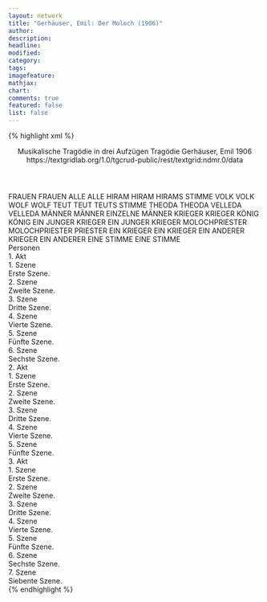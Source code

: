 ```yaml
---
layout: network
title: "Gerhäuser, Emil: Der Moloch (1906)"
author:
description:
headline:
modified:
category:
tags:
imagefeature: 
mathjax: 
chart: 
comments: true
featured: false
list: false
---
```

{% highlight xml %}
<?xml-model href="https://raw.githubusercontent.com/DLiNa/project/master/rules/lina.rnc"?><?xml-model href="https://raw.githubusercontent.com/DLiNa/project/master/rules/lina.sch"?>
<play xmlns="http://lina.digital">
  <header>
    <title>Der Moloch</title>
    <subtitle>Musikalische Tragödie in drei Aufzügen</subtitle>
    <genretitle>Tragödie</genretitle>
    <author>Gerhäuser, Emil</author>
    <date type="print"/>
    <date type="premiere" when="1906">1906</date>
    <date type="written"/>
    <source>https://textgridlab.org/1.0/tgcrud-public/rest/textgrid:ndmr.0/data</source>
  </header>
  <personae>
    <character>
      <name>FRAUEN</name>
      <alias xml:id="frauen">
        <name>FRAUEN</name>
      </alias>
    </character>
    <character>
      <name>ALLE</name>
      <alias xml:id="alle">
        <name>ALLE</name>
      </alias>
    </character>
    <character>
      <name>HIRAM</name>
      <alias xml:id="hiram">
        <name>HIRAM</name>
      </alias>
      <alias xml:id="hirams_stimme">
        <name>HIRAMS STIMME</name>
      </alias>
    </character>
    <character>
      <name>VOLK</name>
      <alias xml:id="volk">
        <name>VOLK</name>
      </alias>
    </character>
    <character>
      <name>WOLF</name>
      <alias xml:id="wolf">
        <name>WOLF</name>
      </alias>
    </character>
    <character>
      <name>TEUT</name>
      <alias xml:id="teut">
        <name>TEUT</name>
      </alias>
      <alias xml:id="teuts_stimme">
        <name>TEUTS STIMME</name>
      </alias>
    </character>
    <character>
      <name>THEODA</name>
      <alias xml:id="theoda">
        <name>THEODA</name>
      </alias>
    </character>
    <character>
      <name>VELLEDA</name>
      <alias xml:id="velleda">
        <name>VELLEDA</name>
      </alias>
    </character>
    <character>
      <name>MÄNNER</name>
      <alias xml:id="männer">
        <name>MÄNNER</name>
      </alias>
      <alias xml:id="einzelne_männer">
        <name>EINZELNE MÄNNER</name>
      </alias>
    </character>
    <character>
      <name>KRIEGER</name>
      <alias xml:id="krieger">
        <name>KRIEGER</name>
      </alias>
    </character>
    <character>
      <name>KÖNIG</name>
      <alias xml:id="könig">
        <name>KÖNIG</name>
      </alias>
    </character>
    <character>
      <name>EIN JUNGER KRIEGER</name>
      <alias xml:id="ein_junger_krieger">
        <name>EIN JUNGER KRIEGER</name>
      </alias>
    </character>
    <character>
      <name>MOLOCHPRIESTER</name>
      <alias xml:id="molochpriester">
        <name>MOLOCHPRIESTER</name>
      </alias>
      <alias xml:id="priester">
        <name>PRIESTER</name>
      </alias>
    </character>
    <character>
      <name>EIN KRIEGER</name>
      <alias xml:id="ein_krieger">
        <name>EIN KRIEGER</name>
      </alias>
    </character>
    <character>
      <name>EIN ANDERER KRIEGER</name>
      <alias xml:id="ein_anderer">
        <name>EIN ANDERER</name>
      </alias>
    </character>
    <character>
      <name>EINE STIMME</name>
      <alias xml:id="eine_stimme">
        <name>EINE STIMME</name>
      </alias>
    </character>
  </personae>
  <text>
    <div>
      <head>Personen</head>
    </div>
    <div>
      <head>1. Akt</head>
      <div>
        <head>1. Szene</head>
        <div>
          <head>Erste Szene.</head>
          <sp who="#männer #frauen">
            <amount n="1" unit="speech_acts"/>
            <amount n="31" unit="words"/>
            <amount n="6" unit="lines"/>
            <amount n="168" unit="chars"/>
          </sp>
          <sp who="#männer #frauen">
            <amount n="1" unit="speech_acts"/>
            <amount n="11" unit="words"/>
            <amount n="2" unit="lines"/>
            <amount n="70" unit="chars"/>
          </sp>
          <sp who="#männer #frauen">
            <amount n="1" unit="speech_acts"/>
            <amount n="13" unit="words"/>
            <amount n="2" unit="lines"/>
            <amount n="75" unit="chars"/>
          </sp>
          <sp who="#frauen">
            <amount n="1" unit="speech_acts"/>
            <amount n="1" unit="words"/>
            <amount n="1" unit="lines"/>
            <amount n="5" unit="chars"/>
          </sp>
          <sp who="#männer #frauen">
            <amount n="1" unit="speech_acts"/>
            <amount n="33" unit="words"/>
            <amount n="6" unit="lines"/>
            <amount n="187" unit="chars"/>
          </sp>
        </div>
      </div>
      <div>
        <head>2. Szene</head>
        <div>
          <head>Zweite Szene.</head>
          <sp who="#hiram">
            <amount n="1" unit="speech_acts"/>
            <amount n="275" unit="words"/>
            <amount n="42" unit="lines"/>
            <amount n="1433" unit="chars"/>
          </sp>
        </div>
      </div>
      <div>
        <head>3. Szene</head>
        <div>
          <head>Dritte Szene.</head>
          <sp who="#volk">
            <amount n="5" unit="speech_acts"/>
            <amount n="30" unit="words"/>
            <amount n="5" unit="lines"/>
            <amount n="70" unit="chars"/>
          </sp>
          <sp who="#hiram">
            <amount n="7" unit="speech_acts"/>
            <amount n="98" unit="words"/>
            <amount n="15" unit="lines"/>
            <amount n="516" unit="chars"/>
          </sp>
          <sp who="#wolf">
            <amount n="5" unit="speech_acts"/>
            <amount n="32" unit="words"/>
            <amount n="5" unit="lines"/>
            <amount n="163" unit="chars"/>
          </sp>
        </div>
      </div>
      <div>
        <head>4. Szene</head>
        <div>
          <head>Vierte Szene.</head>
          <sp who="#teut">
            <amount n="9" unit="speech_acts"/>
            <amount n="195" unit="words"/>
            <amount n="30" unit="lines"/>
            <amount n="1037" unit="chars"/>
          </sp>
          <sp who="#wolf">
            <amount n="4" unit="speech_acts"/>
            <amount n="120" unit="words"/>
            <amount n="17" unit="lines"/>
            <amount n="575" unit="chars"/>
          </sp>
          <sp who="#hiram">
            <amount n="6" unit="speech_acts"/>
            <amount n="116" unit="words"/>
            <amount n="20" unit="lines"/>
            <amount n="607" unit="chars"/>
          </sp>
          <sp who="#volk">
            <amount n="5" unit="speech_acts"/>
            <amount n="19" unit="words"/>
            <amount n="5" unit="lines"/>
            <amount n="94" unit="chars"/>
          </sp>
          <sp who="#teut #wolf #hiram #volk">
            <amount n="2" unit="speech_acts"/>
            <amount n="10" unit="words"/>
            <amount n="2" unit="lines"/>
            <amount n="57" unit="chars"/>
          </sp>
        </div>
      </div>
      <div>
        <head>5. Szene</head>
        <div>
          <head>Fünfte Szene.</head>
          <sp who="#theoda">
            <amount n="16" unit="speech_acts"/>
            <amount n="321" unit="words"/>
            <amount n="53" unit="lines"/>
            <amount n="1676" unit="chars"/>
          </sp>
          <sp who="#teut">
            <amount n="14" unit="speech_acts"/>
            <amount n="166" unit="words"/>
            <amount n="31" unit="lines"/>
            <amount n="879" unit="chars"/>
          </sp>
        </div>
      </div>
      <div>
        <head>6. Szene</head>
        <div>
          <head>Sechste Szene.</head>
          <sp who="#hiram">
            <amount n="8" unit="speech_acts"/>
            <amount n="255" unit="words"/>
            <amount n="38" unit="lines"/>
            <amount n="1348" unit="chars"/>
          </sp>
          <sp who="#volk">
            <amount n="1" unit="speech_acts"/>
            <amount n="3" unit="words"/>
            <amount n="1" unit="lines"/>
            <amount n="12" unit="chars"/>
          </sp>
          <sp who="#teut">
            <amount n="8" unit="speech_acts"/>
            <amount n="112" unit="words"/>
            <amount n="20" unit="lines"/>
            <amount n="613" unit="chars"/>
          </sp>
          <sp who="#frauen">
            <amount n="1" unit="speech_acts"/>
            <amount n="6" unit="words"/>
            <amount n="1" unit="lines"/>
            <amount n="38" unit="chars"/>
          </sp>
          <sp who="#velleda">
            <amount n="4" unit="speech_acts"/>
            <amount n="185" unit="words"/>
            <amount n="26" unit="lines"/>
            <amount n="911" unit="chars"/>
          </sp>
          <sp who="#männer">
            <amount n="1" unit="speech_acts"/>
            <amount n="6" unit="words"/>
            <amount n="1" unit="lines"/>
            <amount n="31" unit="chars"/>
          </sp>
        </div>
      </div>
    </div>
    <div>
      <head>2. Akt</head>
      <div>
        <head>1. Szene</head>
        <div>
          <head>Erste Szene.</head>
          <sp who="#wolf">
            <amount n="9" unit="speech_acts"/>
            <amount n="147" unit="words"/>
            <amount n="26" unit="lines"/>
            <amount n="803" unit="chars"/>
          </sp>
          <sp who="#theoda">
            <amount n="8" unit="speech_acts"/>
            <amount n="128" unit="words"/>
            <amount n="20" unit="lines"/>
            <amount n="626" unit="chars"/>
          </sp>
        </div>
      </div>
      <div>
        <head>2. Szene</head>
        <div>
          <head>Zweite Szene.</head>
          <sp who="#hiram">
            <amount n="4" unit="speech_acts"/>
            <amount n="159" unit="words"/>
            <amount n="26" unit="lines"/>
            <amount n="839" unit="chars"/>
          </sp>
          <sp who="#teut #volk">
            <amount n="1" unit="speech_acts"/>
            <amount n="33" unit="words"/>
            <amount n="4" unit="lines"/>
            <amount n="159" unit="chars"/>
          </sp>
          <sp who="#einzelne_männer">
            <amount n="1" unit="speech_acts"/>
            <amount n="2" unit="words"/>
            <amount n="1" unit="lines"/>
            <amount n="9" unit="chars"/>
          </sp>
          <sp who="#frauen">
            <amount n="1" unit="speech_acts"/>
            <amount n="3" unit="words"/>
            <amount n="1" unit="lines"/>
            <amount n="15" unit="chars"/>
          </sp>
          <sp who="#teut">
            <amount n="1" unit="speech_acts"/>
            <amount n="37" unit="words"/>
            <amount n="6" unit="lines"/>
            <amount n="192" unit="chars"/>
          </sp>
        </div>
      </div>
      <div>
        <head>3. Szene</head>
        <div>
          <head>Dritte Szene.</head>
          <sp who="#krieger #ein_junger_krieger #ein_krieger #ein_anderer">
            <amount n="1" unit="speech_acts"/>
            <amount n="4" unit="words"/>
            <amount n="1" unit="lines"/>
            <amount n="15" unit="chars"/>
          </sp>
          <sp who="#volk">
            <amount n="5" unit="speech_acts"/>
            <amount n="63" unit="words"/>
            <amount n="10" unit="lines"/>
            <amount n="321" unit="chars"/>
          </sp>
          <sp who="#teut">
            <amount n="21" unit="speech_acts"/>
            <amount n="298" unit="words"/>
            <amount n="52" unit="lines"/>
            <amount n="1489" unit="chars"/>
          </sp>
          <sp who="#hiram">
            <amount n="6" unit="speech_acts"/>
            <amount n="165" unit="words"/>
            <amount n="26" unit="lines"/>
            <amount n="858" unit="chars"/>
          </sp>
          <sp who="#könig">
            <amount n="21" unit="speech_acts"/>
            <amount n="509" unit="words"/>
            <amount n="80" unit="lines"/>
            <amount n="2512" unit="chars"/>
          </sp>
          <sp who="#theoda">
            <amount n="12" unit="speech_acts"/>
            <amount n="156" unit="words"/>
            <amount n="30" unit="lines"/>
            <amount n="780" unit="chars"/>
          </sp>
          <sp who="#hiram #volk">
            <amount n="2" unit="speech_acts"/>
            <amount n="13" unit="words"/>
            <amount n="3" unit="lines"/>
            <amount n="77" unit="chars"/>
          </sp>
          <sp who="#wolf">
            <amount n="2" unit="speech_acts"/>
            <amount n="27" unit="words"/>
            <amount n="5" unit="lines"/>
            <amount n="158" unit="chars"/>
          </sp>
          <sp who="#krieger #ein_junger_krieger #ein_krieger #ein_anderer #volk #teut #hiram #könig #theoda #wolf">
            <amount n="1" unit="speech_acts"/>
            <amount n="5" unit="words"/>
            <amount n="1" unit="lines"/>
            <amount n="16" unit="chars"/>
          </sp>
          <sp who="#wolf #theoda">
            <amount n="2" unit="speech_acts"/>
            <amount n="7" unit="words"/>
            <amount n="2" unit="lines"/>
            <amount n="31" unit="chars"/>
          </sp>
        </div>
      </div>
      <div>
        <head>4. Szene</head>
        <div>
          <head>Vierte Szene.</head>
          <sp who="#hiram">
            <amount n="3" unit="speech_acts"/>
            <amount n="127" unit="words"/>
            <amount n="19" unit="lines"/>
            <amount n="627" unit="chars"/>
          </sp>
          <sp who="#volk">
            <amount n="2" unit="speech_acts"/>
            <amount n="10" unit="words"/>
            <amount n="2" unit="lines"/>
            <amount n="50" unit="chars"/>
          </sp>
        </div>
      </div>
      <div>
        <head>5. Szene</head>
        <div>
          <head>Fünfte Szene.</head>
          <sp who="#teut">
            <amount n="8" unit="speech_acts"/>
            <amount n="118" unit="words"/>
            <amount n="21" unit="lines"/>
            <amount n="597" unit="chars"/>
          </sp>
          <sp who="#hiram">
            <amount n="7" unit="speech_acts"/>
            <amount n="65" unit="words"/>
            <amount n="11" unit="lines"/>
            <amount n="285" unit="chars"/>
          </sp>
        </div>
      </div>
    </div>
    <div>
      <head>3. Akt</head>
      <div>
        <head>1. Szene</head>
        <div>
          <head>Erste Szene.</head>
          <sp who="#volk">
            <amount n="1" unit="speech_acts"/>
            <amount n="28" unit="words"/>
            <amount n="4" unit="lines"/>
            <amount n="168" unit="chars"/>
          </sp>
          <sp who="#frauen">
            <amount n="1" unit="speech_acts"/>
            <amount n="64" unit="words"/>
            <amount n="9" unit="lines"/>
            <amount n="396" unit="chars"/>
          </sp>
          <sp who="#volk #frauen">
            <amount n="1" unit="speech_acts"/>
            <amount n="28" unit="words"/>
            <amount n="4" unit="lines"/>
            <amount n="160" unit="chars"/>
          </sp>
        </div>
      </div>
      <div>
        <head>2. Szene</head>
        <div>
          <head>Zweite Szene.</head>
          <sp who="#hiram">
            <amount n="4" unit="speech_acts"/>
            <amount n="208" unit="words"/>
            <amount n="32" unit="lines"/>
            <amount n="1092" unit="chars"/>
          </sp>
          <sp who="#ein_junger_krieger">
            <amount n="1" unit="speech_acts"/>
            <amount n="7" unit="words"/>
            <amount n="1" unit="lines"/>
            <amount n="32" unit="chars"/>
          </sp>
          <sp who="#teut">
            <amount n="3" unit="speech_acts"/>
            <amount n="37" unit="words"/>
            <amount n="7" unit="lines"/>
            <amount n="201" unit="chars"/>
          </sp>
          <sp who="#volk">
            <amount n="1" unit="speech_acts"/>
            <amount n="2" unit="words"/>
            <amount n="1" unit="lines"/>
            <amount n="15" unit="chars"/>
          </sp>
          <sp who="#molochpriester">
            <amount n="1" unit="speech_acts"/>
            <amount n="3" unit="words"/>
            <amount n="1" unit="lines"/>
            <amount n="21" unit="chars"/>
          </sp>
          <sp who="#frauen">
            <amount n="1" unit="speech_acts"/>
            <amount n="3" unit="words"/>
            <amount n="1" unit="lines"/>
            <amount n="17" unit="chars"/>
          </sp>
          <sp who="#krieger #ein_junger_krieger #ein_krieger #ein_anderer">
            <amount n="1" unit="speech_acts"/>
            <amount n="5" unit="words"/>
            <amount n="1" unit="lines"/>
            <amount n="20" unit="chars"/>
          </sp>
          <sp who="#männer">
            <amount n="1" unit="speech_acts"/>
            <amount n="4" unit="words"/>
            <amount n="1" unit="lines"/>
            <amount n="33" unit="chars"/>
          </sp>
        </div>
      </div>
      <div>
        <head>3. Szene</head>
        <div>
          <head>Dritte Szene.</head>
          <sp who="#wolf">
            <amount n="4" unit="speech_acts"/>
            <amount n="99" unit="words"/>
            <amount n="16" unit="lines"/>
            <amount n="517" unit="chars"/>
          </sp>
          <sp who="#ein_krieger">
            <amount n="2" unit="speech_acts"/>
            <amount n="11" unit="words"/>
            <amount n="2" unit="lines"/>
            <amount n="59" unit="chars"/>
          </sp>
          <sp who="#ein_anderer">
            <amount n="1" unit="speech_acts"/>
            <amount n="9" unit="words"/>
            <amount n="1" unit="lines"/>
            <amount n="37" unit="chars"/>
          </sp>
          <sp who="#krieger #ein_junger_krieger #ein_krieger #ein_anderer">
            <amount n="1" unit="speech_acts"/>
            <amount n="4" unit="words"/>
            <amount n="1" unit="lines"/>
            <amount n="23" unit="chars"/>
          </sp>
        </div>
      </div>
      <div>
        <head>4. Szene</head>
        <div>
          <head>Vierte Szene.</head>
          <sp who="#teut">
            <amount n="1" unit="speech_acts"/>
            <amount n="83" unit="words"/>
            <amount n="12" unit="lines"/>
            <amount n="433" unit="chars"/>
          </sp>
        </div>
      </div>
      <div>
        <head>5. Szene</head>
        <div>
          <head>Fünfte Szene.</head>
          <sp who="#eine_stimme">
            <amount n="1" unit="speech_acts"/>
            <amount n="5" unit="words"/>
            <amount n="1" unit="lines"/>
            <amount n="26" unit="chars"/>
          </sp>
          <sp who="#teut">
            <amount n="19" unit="speech_acts"/>
            <amount n="486" unit="words"/>
            <amount n="80" unit="lines"/>
            <amount n="2353" unit="chars"/>
          </sp>
          <sp who="#theoda">
            <amount n="18" unit="speech_acts"/>
            <amount n="305" unit="words"/>
            <amount n="45" unit="lines"/>
            <amount n="1477" unit="chars"/>
          </sp>
          <sp who="#teuts_stimme">
            <amount n="1" unit="speech_acts"/>
            <amount n="1" unit="words"/>
            <amount n="1" unit="lines"/>
            <amount n="7" unit="chars"/>
          </sp>
        </div>
      </div>
      <div>
        <head>6. Szene</head>
        <div>
          <head>Sechste Szene.</head>
          <sp who="#teut">
            <amount n="17" unit="speech_acts"/>
            <amount n="161" unit="words"/>
            <amount n="28" unit="lines"/>
            <amount n="834" unit="chars"/>
          </sp>
          <sp who="#hirams_stimme">
            <amount n="1" unit="speech_acts"/>
            <amount n="2" unit="words"/>
            <amount n="1" unit="lines"/>
            <amount n="9" unit="chars"/>
          </sp>
          <sp who="#hiram">
            <amount n="15" unit="speech_acts"/>
            <amount n="184" unit="words"/>
            <amount n="31" unit="lines"/>
            <amount n="935" unit="chars"/>
          </sp>
        </div>
      </div>
      <div>
        <head>7. Szene</head>
        <div>
          <head>Siebente Szene.</head>
          <sp who="#wolf">
            <amount n="4" unit="speech_acts"/>
            <amount n="74" unit="words"/>
            <amount n="11" unit="lines"/>
            <amount n="369" unit="chars"/>
          </sp>
          <sp who="#molochpriester">
            <amount n="1" unit="speech_acts"/>
            <amount n="37" unit="words"/>
            <amount n="5" unit="lines"/>
            <amount n="194" unit="chars"/>
          </sp>
          <sp who="#frauen">
            <amount n="1" unit="speech_acts"/>
            <amount n="29" unit="words"/>
            <amount n="4" unit="lines"/>
            <amount n="156" unit="chars"/>
          </sp>
          <sp who="#krieger #ein_junger_krieger #ein_krieger #ein_anderer">
            <amount n="1" unit="speech_acts"/>
            <amount n="12" unit="words"/>
            <amount n="2" unit="lines"/>
            <amount n="70" unit="chars"/>
          </sp>
          <sp who="#wolf #molochpriester #frauen #krieger #ein_junger_krieger #ein_krieger #ein_anderer #molochpriester #volk #teut #theoda #könig">
            <amount n="7" unit="speech_acts"/>
            <amount n="52" unit="words"/>
            <amount n="10" unit="lines"/>
            <amount n="255" unit="chars"/>
          </sp>
          <sp who="#molochpriester #volk">
            <amount n="1" unit="speech_acts"/>
            <amount n="36" unit="words"/>
            <amount n="6" unit="lines"/>
            <amount n="207" unit="chars"/>
          </sp>
          <sp who="#teut">
            <amount n="13" unit="speech_acts"/>
            <amount n="135" unit="words"/>
            <amount n="21" unit="lines"/>
            <amount n="648" unit="chars"/>
          </sp>
          <sp who="#volk #molochpriester">
            <amount n="1" unit="speech_acts"/>
            <amount n="18" unit="words"/>
            <amount n="3" unit="lines"/>
            <amount n="104" unit="chars"/>
          </sp>
          <sp who="#volk #priester">
            <amount n="1" unit="speech_acts"/>
            <amount n="26" unit="words"/>
            <amount n="4" unit="lines"/>
            <amount n="146" unit="chars"/>
          </sp>
          <sp who="#theoda">
            <amount n="3" unit="speech_acts"/>
            <amount n="31" unit="words"/>
            <amount n="6" unit="lines"/>
            <amount n="158" unit="chars"/>
          </sp>
          <sp who="#könig">
            <amount n="3" unit="speech_acts"/>
            <amount n="60" unit="words"/>
            <amount n="10" unit="lines"/>
            <amount n="307" unit="chars"/>
          </sp>
        </div>
      </div>
    </div>
  </text>
</play>
{% endhighlight %}